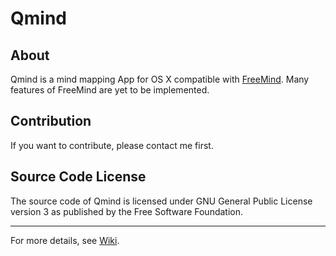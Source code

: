 # Qmind

## About
Qmind is a mind mapping App for OS X compatible with [FreeMind][]. Many features of FreeMind are yet to be implemented.

## Contribution
If you want to contribute, please contact me first.

## Source Code License
The source code of Qmind is licensed under GNU General Public License version 3 as published by the Free Software Foundation.

- - -

For more details, see [Wiki][].

[Wiki]: https://github.com/qvacua/qmind/wiki
[FreeMind]: http://freemind.sf.net
